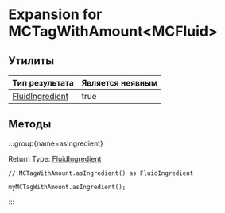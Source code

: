 # Expansion for MCTagWithAmount&lt;MCFluid&gt;

## Утилиты

| Тип результата                                        | Является неявным |
| ----------------------------------------------------- | ---------------- |
| [FluidIngredient](/vanilla/api/fluid/FluidIngredient) | true             |

## Методы

:::group{name=asIngredient}

Return Type: [FluidIngredient](/vanilla/api/fluid/FluidIngredient)

```zenscript
// MCTagWithAmount.asIngredient() as FluidIngredient

myMCTagWithAmount.asIngredient();
```

:::



